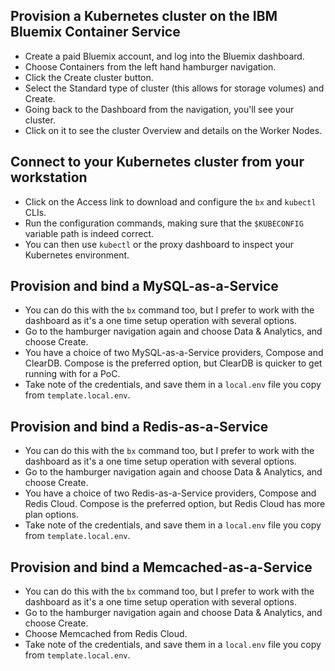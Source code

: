 ## Provision a Kubernetes cluster on the IBM Bluemix Container Service
- Create a paid Bluemix account, and log into the Bluemix dashboard.
- Choose Containers from the left hand hamburger navigation.
- Click the Create cluster button.
- Select the Standard type of cluster (this allows for storage volumes) and Create.
- Going back to the Dashboard from the navigation, you'll see your cluster.
- Click on it to see the cluster Overview and details on the Worker Nodes.

## Connect to your Kubernetes cluster from your workstation
- Click on the Access link to download and configure the `bx` and `kubectl` CLIs.
- Run the configuration commands, making sure that the `$KUBECONFIG` variable path is indeed correct.
- You can then use `kubectl` or the proxy dashboard to inspect your Kubernetes environment.

## Provision and bind a MySQL-as-a-Service
- You can do this with the `bx` command too, but I prefer to work with the dashboard as it's a one time setup operation with several options.
- Go to the hamburger navigation again and choose Data & Analytics, and choose Create.
- You have a choice of two MySQL-as-a-Service providers, Compose and ClearDB. Compose is the preferred option, but ClearDB is quicker to get running with for a PoC.
- Take note of the credentials, and save them in a `local.env` file you copy from `template.local.env`.

## Provision and bind a Redis-as-a-Service
- You can do this with the `bx` command too, but I prefer to work with the dashboard as it's a one time setup operation with several options.
- Go to the hamburger navigation again and choose Data & Analytics, and choose Create.
- You have a choice of two Redis-as-a-Service providers, Compose and Redis Cloud. Compose is the preferred option, but Redis Cloud has more plan options.
- Take note of the credentials, and save them in a `local.env` file you copy from `template.local.env`.

## Provision and bind a Memcached-as-a-Service
- You can do this with the `bx` command too, but I prefer to work with the dashboard as it's a one time setup operation with several options.
- Go to the hamburger navigation again and choose Data & Analytics, and choose Create.
- Choose Memcached from Redis Cloud.
- Take note of the credentials, and save them in a `local.env` file you copy from `template.local.env`.

